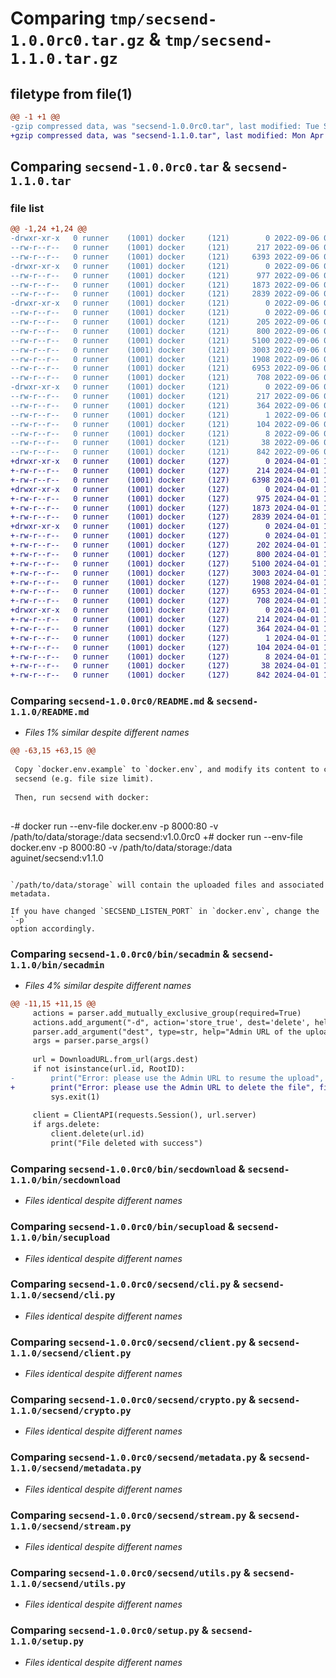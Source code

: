 # Comparing `tmp/secsend-1.0.0rc0.tar.gz` & `tmp/secsend-1.1.0.tar.gz`

## filetype from file(1)

```diff
@@ -1 +1 @@
-gzip compressed data, was "secsend-1.0.0rc0.tar", last modified: Tue Sep  6 07:56:04 2022, max compression
+gzip compressed data, was "secsend-1.1.0.tar", last modified: Mon Apr  1 13:46:47 2024, max compression
```

## Comparing `secsend-1.0.0rc0.tar` & `secsend-1.1.0.tar`

### file list

```diff
@@ -1,24 +1,24 @@
-drwxr-xr-x   0 runner    (1001) docker     (121)        0 2022-09-06 07:56:04.946637 secsend-1.0.0rc0/
--rw-r--r--   0 runner    (1001) docker     (121)      217 2022-09-06 07:56:04.946637 secsend-1.0.0rc0/PKG-INFO
--rw-r--r--   0 runner    (1001) docker     (121)     6393 2022-09-06 07:55:50.000000 secsend-1.0.0rc0/README.md
-drwxr-xr-x   0 runner    (1001) docker     (121)        0 2022-09-06 07:56:04.942637 secsend-1.0.0rc0/bin/
--rw-r--r--   0 runner    (1001) docker     (121)      977 2022-09-06 07:55:50.000000 secsend-1.0.0rc0/bin/secadmin
--rw-r--r--   0 runner    (1001) docker     (121)     1873 2022-09-06 07:55:50.000000 secsend-1.0.0rc0/bin/secdownload
--rw-r--r--   0 runner    (1001) docker     (121)     2839 2022-09-06 07:55:50.000000 secsend-1.0.0rc0/bin/secupload
-drwxr-xr-x   0 runner    (1001) docker     (121)        0 2022-09-06 07:56:04.942637 secsend-1.0.0rc0/secsend/
--rw-r--r--   0 runner    (1001) docker     (121)        0 2022-09-06 07:55:50.000000 secsend-1.0.0rc0/secsend/__init__.py
--rw-r--r--   0 runner    (1001) docker     (121)      205 2022-09-06 07:55:50.000000 secsend-1.0.0rc0/secsend/__version__.py
--rw-r--r--   0 runner    (1001) docker     (121)      800 2022-09-06 07:55:50.000000 secsend-1.0.0rc0/secsend/cli.py
--rw-r--r--   0 runner    (1001) docker     (121)     5100 2022-09-06 07:55:50.000000 secsend-1.0.0rc0/secsend/client.py
--rw-r--r--   0 runner    (1001) docker     (121)     3003 2022-09-06 07:55:50.000000 secsend-1.0.0rc0/secsend/crypto.py
--rw-r--r--   0 runner    (1001) docker     (121)     1908 2022-09-06 07:55:50.000000 secsend-1.0.0rc0/secsend/metadata.py
--rw-r--r--   0 runner    (1001) docker     (121)     6953 2022-09-06 07:55:50.000000 secsend-1.0.0rc0/secsend/stream.py
--rw-r--r--   0 runner    (1001) docker     (121)      708 2022-09-06 07:55:50.000000 secsend-1.0.0rc0/secsend/utils.py
-drwxr-xr-x   0 runner    (1001) docker     (121)        0 2022-09-06 07:56:04.946637 secsend-1.0.0rc0/secsend.egg-info/
--rw-r--r--   0 runner    (1001) docker     (121)      217 2022-09-06 07:56:04.000000 secsend-1.0.0rc0/secsend.egg-info/PKG-INFO
--rw-r--r--   0 runner    (1001) docker     (121)      364 2022-09-06 07:56:04.000000 secsend-1.0.0rc0/secsend.egg-info/SOURCES.txt
--rw-r--r--   0 runner    (1001) docker     (121)        1 2022-09-06 07:56:04.000000 secsend-1.0.0rc0/secsend.egg-info/dependency_links.txt
--rw-r--r--   0 runner    (1001) docker     (121)      104 2022-09-06 07:56:04.000000 secsend-1.0.0rc0/secsend.egg-info/requires.txt
--rw-r--r--   0 runner    (1001) docker     (121)        8 2022-09-06 07:56:04.000000 secsend-1.0.0rc0/secsend.egg-info/top_level.txt
--rw-r--r--   0 runner    (1001) docker     (121)       38 2022-09-06 07:56:04.946637 secsend-1.0.0rc0/setup.cfg
--rw-r--r--   0 runner    (1001) docker     (121)      842 2022-09-06 07:55:50.000000 secsend-1.0.0rc0/setup.py
+drwxr-xr-x   0 runner    (1001) docker     (127)        0 2024-04-01 13:46:47.829955 secsend-1.1.0/
+-rw-r--r--   0 runner    (1001) docker     (127)      214 2024-04-01 13:46:47.829955 secsend-1.1.0/PKG-INFO
+-rw-r--r--   0 runner    (1001) docker     (127)     6398 2024-04-01 13:46:38.000000 secsend-1.1.0/README.md
+drwxr-xr-x   0 runner    (1001) docker     (127)        0 2024-04-01 13:46:47.829955 secsend-1.1.0/bin/
+-rw-r--r--   0 runner    (1001) docker     (127)      975 2024-04-01 13:46:38.000000 secsend-1.1.0/bin/secadmin
+-rw-r--r--   0 runner    (1001) docker     (127)     1873 2024-04-01 13:46:38.000000 secsend-1.1.0/bin/secdownload
+-rw-r--r--   0 runner    (1001) docker     (127)     2839 2024-04-01 13:46:38.000000 secsend-1.1.0/bin/secupload
+drwxr-xr-x   0 runner    (1001) docker     (127)        0 2024-04-01 13:46:47.829955 secsend-1.1.0/secsend/
+-rw-r--r--   0 runner    (1001) docker     (127)        0 2024-04-01 13:46:38.000000 secsend-1.1.0/secsend/__init__.py
+-rw-r--r--   0 runner    (1001) docker     (127)      202 2024-04-01 13:46:38.000000 secsend-1.1.0/secsend/__version__.py
+-rw-r--r--   0 runner    (1001) docker     (127)      800 2024-04-01 13:46:38.000000 secsend-1.1.0/secsend/cli.py
+-rw-r--r--   0 runner    (1001) docker     (127)     5100 2024-04-01 13:46:38.000000 secsend-1.1.0/secsend/client.py
+-rw-r--r--   0 runner    (1001) docker     (127)     3003 2024-04-01 13:46:38.000000 secsend-1.1.0/secsend/crypto.py
+-rw-r--r--   0 runner    (1001) docker     (127)     1908 2024-04-01 13:46:38.000000 secsend-1.1.0/secsend/metadata.py
+-rw-r--r--   0 runner    (1001) docker     (127)     6953 2024-04-01 13:46:38.000000 secsend-1.1.0/secsend/stream.py
+-rw-r--r--   0 runner    (1001) docker     (127)      708 2024-04-01 13:46:38.000000 secsend-1.1.0/secsend/utils.py
+drwxr-xr-x   0 runner    (1001) docker     (127)        0 2024-04-01 13:46:47.829955 secsend-1.1.0/secsend.egg-info/
+-rw-r--r--   0 runner    (1001) docker     (127)      214 2024-04-01 13:46:47.000000 secsend-1.1.0/secsend.egg-info/PKG-INFO
+-rw-r--r--   0 runner    (1001) docker     (127)      364 2024-04-01 13:46:47.000000 secsend-1.1.0/secsend.egg-info/SOURCES.txt
+-rw-r--r--   0 runner    (1001) docker     (127)        1 2024-04-01 13:46:47.000000 secsend-1.1.0/secsend.egg-info/dependency_links.txt
+-rw-r--r--   0 runner    (1001) docker     (127)      104 2024-04-01 13:46:47.000000 secsend-1.1.0/secsend.egg-info/requires.txt
+-rw-r--r--   0 runner    (1001) docker     (127)        8 2024-04-01 13:46:47.000000 secsend-1.1.0/secsend.egg-info/top_level.txt
+-rw-r--r--   0 runner    (1001) docker     (127)       38 2024-04-01 13:46:47.829955 secsend-1.1.0/setup.cfg
+-rw-r--r--   0 runner    (1001) docker     (127)      842 2024-04-01 13:46:38.000000 secsend-1.1.0/setup.py
```

### Comparing `secsend-1.0.0rc0/README.md` & `secsend-1.1.0/README.md`

 * *Files 1% similar despite different names*

```diff
@@ -63,15 +63,15 @@
 
 Copy `docker.env.example` to `docker.env`, and modify its content to configure
 secsend (e.g. file size limit).
 
 Then, run secsend with docker:
 
 ```
-# docker run --env-file docker.env -p 8000:80 -v /path/to/data/storage:/data secsend:v1.0.0rc0
+# docker run --env-file docker.env -p 8000:80 -v /path/to/data/storage:/data aguinet/secsend:v1.1.0
 ```
 
 `/path/to/data/storage` will contain the uploaded files and associated metadata.
 
 If you have changed `SECSEND_LISTEN_PORT` in `docker.env`, change the `-p`
 option accordingly.
```

### Comparing `secsend-1.0.0rc0/bin/secadmin` & `secsend-1.1.0/bin/secadmin`

 * *Files 4% similar despite different names*

```diff
@@ -11,15 +11,15 @@
     actions = parser.add_mutually_exclusive_group(required=True)
     actions.add_argument("-d", action='store_true', dest='delete', help="Delete (incomplete) file")
     parser.add_argument("dest", type=str, help="Admin URL of the uploaded file")
     args = parser.parse_args()
 
     url = DownloadURL.from_url(args.dest)
     if not isinstance(url.id, RootID):
-        print("Error: please use the Admin URL to resume the upload", file=sys.stderr)
+        print("Error: please use the Admin URL to delete the file", file=sys.stderr)
         sys.exit(1)
 
     client = ClientAPI(requests.Session(), url.server)
     if args.delete:
         client.delete(url.id)
         print("File deleted with success")
```

### Comparing `secsend-1.0.0rc0/bin/secdownload` & `secsend-1.1.0/bin/secdownload`

 * *Files identical despite different names*

### Comparing `secsend-1.0.0rc0/bin/secupload` & `secsend-1.1.0/bin/secupload`

 * *Files identical despite different names*

### Comparing `secsend-1.0.0rc0/secsend/cli.py` & `secsend-1.1.0/secsend/cli.py`

 * *Files identical despite different names*

### Comparing `secsend-1.0.0rc0/secsend/client.py` & `secsend-1.1.0/secsend/client.py`

 * *Files identical despite different names*

### Comparing `secsend-1.0.0rc0/secsend/crypto.py` & `secsend-1.1.0/secsend/crypto.py`

 * *Files identical despite different names*

### Comparing `secsend-1.0.0rc0/secsend/metadata.py` & `secsend-1.1.0/secsend/metadata.py`

 * *Files identical despite different names*

### Comparing `secsend-1.0.0rc0/secsend/stream.py` & `secsend-1.1.0/secsend/stream.py`

 * *Files identical despite different names*

### Comparing `secsend-1.0.0rc0/secsend/utils.py` & `secsend-1.1.0/secsend/utils.py`

 * *Files identical despite different names*

### Comparing `secsend-1.0.0rc0/setup.py` & `secsend-1.1.0/setup.py`

 * *Files identical despite different names*

